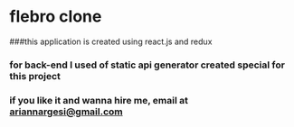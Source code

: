 # flebro clone
###this application is created using react.js and redux 
### for back-end I used of static api generator created special for this project
### if you like it and wanna hire me, email at ariannargesi@gmail.com
